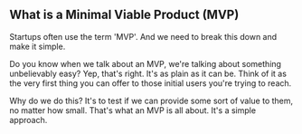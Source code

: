 ## What is a Minimal Viable Product (MVP)
Startups often use the term 'MVP'. And we need to break this down and make it simple.

Do you know when we talk about an MVP, we're talking about something unbelievably easy? Yep, that's right. It's as plain as it can be. Think of it as the very first thing you can offer to those initial users you're trying to reach.

Why do we do this? It's to test if we can provide some sort of value to them, no matter how small. That's what an MVP is all about. It's a simple approach. 